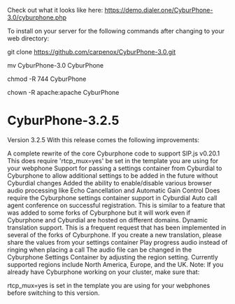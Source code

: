 Check out what it looks like here:
https://demo.dialer.one/CyburPhone-3.0/cyburphone.php

To install on your server for the following commands after changing to your web directory:

git clone https://github.com/carpenox/CyburPhone-3.0.git

mv CyburPhone-3.0 CyburPhone

chmod -R 744 CyburPhone

chown -R apache:apache CyburPhone

# CyburPhone-3.2.5

Version 3.2.5
With this release comes the following improvements:

A complete rewrite of the core Cyburphone code to support SIP.js v0.20.1
This does require 'rtcp_mux=yes' be set in the template you are using for your webphone
Support for passing a settings container from Cyburdial to Cyburphone to allow additional settings to be added in the future without Cyburdial changes
Added the ability to enable/disable various browser audio processing like Echo Cancellation and Automatic Gain Control
Does require the Cyburphone settings container support in Cyburdial
Auto call agent conference on successful registration. This is similar to a feature that was added to some forks of Cyburphone but it will work even if Cyburphone and Cyburdial are hosted on different domains.
Dynamic translation support. This is a frequent request that has been implemented in several of the forks of Cyburphone.
If you create a new translation, please share the values from your settings container
Play progress audio instead of ringing when placing a call
The audio file can be changed in the Cyburphone Settings Container by adjusting the region setting.
Currently supported regions include North America, Europe, and the UK.
Note:
If you already have Cyburphone working on your cluster, make sure that:

rtcp_mux=yes
is set in the template you are using for your webphones before switching to this version.
